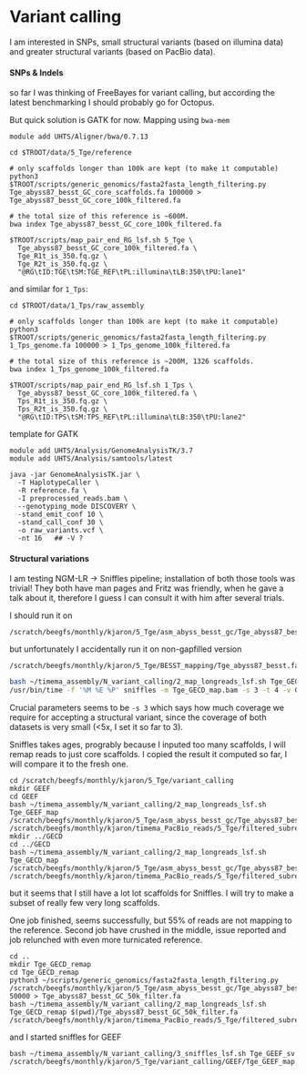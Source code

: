 # Variant calling

I am interested in SNPs, small structural variants (based on illumina data) and greater structural variants (based on PacBio data).

#### SNPs & Indels

so far I was thinking of FreeBayes for variant calling, but according the latest benchmarking I should probably go for Octopus.

But quick solution is GATK for now. Mapping using `bwa-mem`

```
module add UHTS/Aligner/bwa/0.7.13

cd $TROOT/data/5_Tge/reference

# only scaffolds longer than 100k are kept (to make it computable)
python3 $TROOT/scripts/generic_genomics/fasta2fasta_length_filtering.py Tge_abyss87_besst_GC_core_scaffolds.fa 100000 > Tge_abyss87_besst_GC_core_100k_filtered.fa

# the total size of this reference is ~600M.
bwa index Tge_abyss87_besst_GC_core_100k_filtered.fa

$TROOT/scripts/map_pair_end_RG_lsf.sh 5_Tge \
  Tge_abyss87_besst_GC_core_100k_filtered.fa \
  Tge_R1t_is_350.fq.gz \
  Tge_R2t_is_350.fq.gz \
  "@RG\tID:TGE\tSM:TGE_REF\tPL:illumina\tLB:350\tPU:lane1"
```

and similar for `1_Tps`:

```
cd $TROOT/data/1_Tps/raw_assembly

# only scaffolds longer than 100k are kept (to make it computable)
python3 $TROOT/scripts/generic_genomics/fasta2fasta_length_filtering.py 1_Tps_genome.fa 100000 > 1_Tps_genome_100k_filtered.fa

# the total size of this reference is ~200M, 1326 scaffolds.
bwa index 1_Tps_genome_100k_filtered.fa

$TROOT/scripts/map_pair_end_RG_lsf.sh 1_Tps \
  Tge_abyss87_besst_GC_core_100k_filtered.fa \
  Tps_R1t_is_350.fq.gz \
  Tps_R2t_is_350.fq.gz \
  "@RG\tID:TPS\tSM:TPS_REF\tPL:illumina\tLB:350\tPU:lane2"
```

template for GATK

```
module add UHTS/Analysis/GenomeAnalysisTK/3.7
module add UHTS/Analysis/samtools/latest

java -jar GenomeAnalysisTK.jar \
  -T HaplotypeCaller \
  -R reference.fa \
  -I preprocessed_reads.bam \  
  --genotyping_mode DISCOVERY \
  -stand_emit_conf 10 \
  -stand_call_conf 30 \
  -o raw_variants.vcf \
  -nt 16   ## -V ?
```

#### Structural variations

I am testing NGM-LR -> Sniffles pipeline; installation of both those tools was trivial! They both have man pages and Fritz was friendly, when he gave a talk about it, therefore I guess I can consult it with him after several trials.

I should run it on
```
/scratch/beegfs/monthly/kjaron/5_Tge/asm_abyss_besst_gc/Tge_abyss87_besst_GC.fasta
```

but unfortunately I accidentally run it on non-gapfilled version

```
/scratch/beegfs/monthly/kjaron/5_Tge/BESST_mapping/Tge_abyss87_besst.fa
```

```sh
bash ~/timema_assembly/N_variant_calling/2_map_longreads_lsf.sh Tge_GECD_map /scratch/beegfs/monthly/kjaron/5_Tge/BESST_mapping/Tge_abyss87_besst.fa /scratch/beegfs/monthly/kjaron/timema_PacBio_reads/5_Tge/filtered_subreads.GECD.7smrt.fastq.gz
/usr/bin/time -f '%M %E %P' sniffles -m Tge_GECD_map.bam -s 3 -t 4 -v GECD_calls.vcf
```

Crucial parameters seems to be `-s 3` which says how much coverage we require for accepting a structural variant, since the coverage of both datasets is very small (<5x, I set it so far to 3).

Sniffles takes ages, progrably because I inputed too many scaffolds, I will remap reads to just core scaffolds. I copied the result it computed so far, I will compare it to the fresh one.

```
cd /scratch/beegfs/monthly/kjaron/5_Tge/variant_calling
mkdir GEEF
cd GEEF
bash ~/timema_assembly/N_variant_calling/2_map_longreads_lsf.sh Tge_GEEF_map /scratch/beegfs/monthly/kjaron/5_Tge/asm_abyss_besst_gc/Tge_abyss87_besst_GC_core_scaffolds.fa /scratch/beegfs/monthly/kjaron/timema_PacBio_reads/5_Tge/filtered_subreads.GEEF.10smrt.fastq.gz
mkdir ../GECD
cd ../GECD
bash ~/timema_assembly/N_variant_calling/2_map_longreads_lsf.sh Tge_GECD_map /scratch/beegfs/monthly/kjaron/5_Tge/asm_abyss_besst_gc/Tge_abyss87_besst_GC_core_scaffolds.fa /scratch/beegfs/monthly/kjaron/timema_PacBio_reads/5_Tge/filtered_subreads.GECD.7smrt.fastq.gz
```

but it seems that I still have a lot lot scaffolds for Sniffles. I will try to make a subset of really few very long scaffolds.

One job finished, seems successfully, but 55% of reads are not mapping to the reference. Second job have crushed in the middle, issue reported and job relunched with even more turnicated reference.

```
cd ..
mkdir Tge_GECD_remap
cd Tge_GECD_remap
python3 ~/scripts/generic_genomics/fasta2fasta_length_filtering.py /scratch/beegfs/monthly/kjaron/5_Tge/asm_abyss_besst_gc/Tge_abyss87_besst_GC_core_scaffolds.fa 50000 > Tge_abyss87_besst_GC_50k_filter.fa
bash ~/timema_assembly/N_variant_calling/2_map_longreads_lsf.sh Tge_GECD_remap $(pwd)/Tge_abyss87_besst_GC_50k_filter.fa /scratch/beegfs/monthly/kjaron/timema_PacBio_reads/5_Tge/filtered_subreads.GEEF.10smrt.fastq.gz
```

and I started sniffles for GEEF

```
bash ~/timema_assembly/N_variant_calling/3_sniffles_lsf.sh Tge_GEEF_sv /scratch/beegfs/monthly/kjaron/5_Tge/variant_calling/GEEF/Tge_GEEF_map.bam
```
